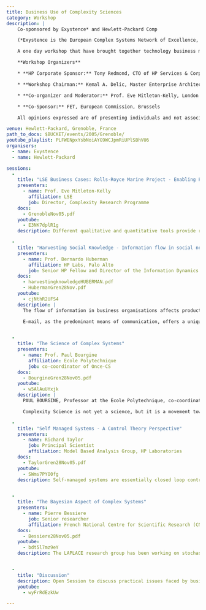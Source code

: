 ```yaml
---
title: Business Use of Complexity Sciences
category: Workshop
description: |
    Co-sponsored by Exystence* and Hewlett-Packard Comp

    (*Exystence is the European Complex Systems Network of Excellence, funded by the Future Emergent Technology Section of the European Commission)

    A one day workshop that have brought together technology business managers (2/3) and academics (1/3) explored the sciences of complexity, discussed the practical application of complexity theory in business, based on recent research.

    **Workshop Organizers**

    * **HP Corporate Sponsor:** Tony Redmond, CTO of HP Services & Corporate CSO

    * **Workshop Chairman:** Kemal A. Delic, Master Enterprise Architect – Lab Scientist MS SGBU

    * **Co-organizer and Moderator:** Prof. Eve Mitleton-Kelly, London School of Economics, UK

    * **Co-Sponsor:** FET, European Commission, Brussels

    All opinions expressed are of presenting individuals and not associated business/organization.

venue: Hewlett-Packard, Grenoble, France
path_to_docs: $BUCKET/events/2005/Grenoble/
youtube_playlist: PLFWENpxYsbNoiAYG9WCJpmRiUPlSBhVU6
organisers:
  - name: Exystence
  - name: Hewlett-Packard

sessions:
  -
    title: "LSE Business Cases: Rolls-Royce Marine Project - Enabling Post-Merger & Acquisition Integration"
    presenters:
      - name: Prof. Eve Mitleton-Kelly
        affiliation: LSE
        job: Director, Complexity Research Programme
    docs:
      - GrenobleNov05.pdf
    youtube:
      - E3NK7dplR1g
    description: Different qualitative and quantitative tools provide rigour in understanding an organization by triangulating the data and testing the findings against the conceptual framework of complexity theory. The Rolls Royce project is an interesting case history where post-merger integration posed a particular problem and the solution depended upon an in-depth analysis of social interdependencies. Different, but complementary information about the organisation offered a deep understanding of real problems. This was used as an informed basis for creating an enabling infrastructure, based on social, cultural and technical conditions that facilitated the emergence of new ways of organizing working practice.

  -
    title: "Harvesting Social Knowledge - Information flow in social networks"
    presenters:
      - name: Prof. Bernardo Huberman
        affiliation: HP Labs, Palo Alto
        job: Senior HP Fellow and Director of the Information Dynamics Lab
    docs:
      - harvestingknowledgeHUBERMAN.pdf
      - HubermanGren28Nov.pdf
    youtube:
      - cjNthR2UFS4
    description: |
      The flow of information in business organisations affects productivity and innovation because it determines the speed by which individuals can act and plan future activities. However, it may take place within social networks whose nature and existence is sometimes difficult to identify, because they are often different from what we might infer from the formal structure of a group or organisation.

      E-mail, as the predominant means of communication, offers a unique opportunity to observe the flow of information along both formal and informal channels. It is a good medium for social network research, providing plentiful data in electronic form and allowing the discovery of shared interests and relationships which were not previously known. The tendency of individuals to associate according to common interests influences the way information spreads throughout a social group and, whilst personal privacy policies rule out direct associations between individuals and particular e-mail messages, analysis of links and word content can indicate collaboration and knowledge exchange. A number of tools have now been used to extract and aggregate the data enabling conclusions to be made about 'small world' dynamics, 'collaborative tagging' and 'viral marketing'.


  -
    title: "The Science of Complex Systems"
    presenters:
      - name: Prof. Paul Bourgine
        affiliation: Ecole Polytechnique
        job: co-coordinator of Once-CS
    docs:
      - BourgineGren28Nov05.pdf
    youtube:
      - w5AlAuUYxjk
    description: |
      PAUL BOURGINE, Professor at the Ecole Polytechnique, co-coordinator of Once-CS that facilitates both the promotion and education for research on complexity science.

      Complexity Science is not yet a science, but it is a movement towards a new science. There has been a debate about using the terms 'complexity science' and 'complex systems science'. Professor Bourgine prefers the term ‘complex systems science’ because 'complexity' is a much more ambiguous word. First he discussed the nature of complex systems. The subject can be approached in two ways: either in terms of its ‘extension’ involving a search for examples of complex systems in a number of different areas or in terms of human ‘intention’ which is to do with the ways in which scientists can understand such systems.

  -
    title: "Self Managed Systems - A Control Theory Perspective"
    presenters:
      - name: Richard Taylor
        job: Principal Scientist
        affiliation: Model Based Analysis Group, HP Laboratories
    docs:
      - TaylorGren28Nov05.pdf
    youtube:
      - SWms7PYO0fg
    description: Self-managed systems are essentially closed loop control systems. For any control system, slow convergence, oscillation, chaotic behaviour or stuck modes are undesirable. It is argued that control functions and compositions should be restricted to those with known ‘good’ properties whose functional space can be demonstrated within cellular automata.


  -
    title: "The Bayesian Aspect of Complex Systems"
    presenters:
      - name: Pierre Bessiere
        job: Senior researcher
        affiliation: French National Centre for Scientific Research (CNRS)
    docs:
      - Bessiere28Nov05.pdf
    youtube:
      - bdt5l7mz9eY
    description: The LAPLACE research group has been working on stochastic models for perception, inference, learning and action since 1992. The central thesis is that a subjectivist approach to probability is a simple mathematical theory of cognition and rationality as an alternative and extension of logic. During this time the group has elaborated the Bayesian Programming methodology and software tools.


  -
    title: "Discussion"
    description: Open Session to discuss practical issues faced by business participants, with possible complexity theory applications.
    youtube:
      - wyFrRdEzkUw

---
```

